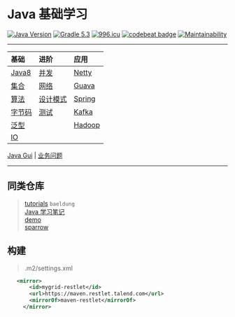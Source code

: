 # Java 基础学习

[![Java Version](https://img.shields.io/badge/JDK-Java%208-red.svg)](https://www.java.com/zh_CN/download/)
[![Gradle 5.3](https://img.shields.io/badge/Gradle-5.3-green.svg)](https://docs.gradle.org/5.3/userguide/userguide.html)
[![996.icu](https://img.shields.io/badge/link-996.icu-red.svg)](https://996.icu)
[![codebeat badge](https://codebeat.co/badges/9145f9a8-a1aa-4c67-bb2b-f9dd12e924d4)](https://codebeat.co/projects/github-com-kuangcp-javabase-master)
[![Maintainability](https://api.codeclimate.com/v1/badges/23134c0d2348845fecec/maintainability)](https://codeclimate.com/github/Kuangcp/JavaBase/maintainability)

************************

| 基础  | 进阶 | 应用 |
|:----|:----|:----|
| [Java8](/java8)        | [并发](/concurrency) | [Netty](/netty)|
| [集合](/collection) | [网络](/network)     |  [Guava](/guava)|
| [算法](/algorithms) | [设计模式](/pattern) | [Spring](/spring)
| [字节码](/class)    | [测试](/test)    | [Kafka](/kafka)|
| [泛型](/generic)    |  | [Hadoop](/hadoop) | 
| [IO](/io)          |  |  |

[Java Gui](/gui) | [业务问题](/question)



************************

## 同类仓库
> [tutorials](https://github.com/eugenp/tutorials) `baeldung`   
> [Java 学习笔记](https://github.com/brianway/java-learning)    
> [demo](https://gitee.com/code4everything/demo)   
> [sparrow](https://github.com/david1228/sparrow)


## 构建
> .m2/settings.xml
```xml
   <mirror>
       <id>mygrid-restlet</id>
       <url>https://maven.restlet.talend.com</url>
       <mirrorOf>maven-restlet</mirrorOf>
     </mirror>
```
